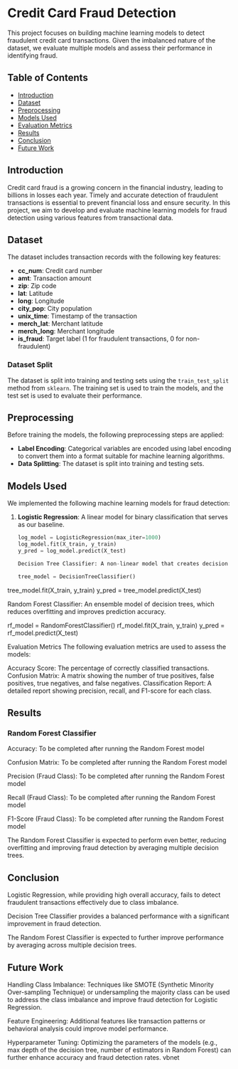 # Credit Card Fraud Detection

This project focuses on building machine learning models to detect fraudulent credit card transactions. Given the imbalanced nature of the dataset, we evaluate multiple models and assess their performance in identifying fraud.

## Table of Contents
- [Introduction](#introduction)
- [Dataset](#dataset)
- [Preprocessing](#preprocessing)
- [Models Used](#models-used)
- [Evaluation Metrics](#evaluation-metrics)
- [Results](#results)
- [Conclusion](#conclusion)
- [Future Work](#future-work)

## Introduction
Credit card fraud is a growing concern in the financial industry, leading to billions in losses each year. Timely and accurate detection of fraudulent transactions is essential to prevent financial loss and ensure security. In this project, we aim to develop and evaluate machine learning models for fraud detection using various features from transactional data.

## Dataset
The dataset includes transaction records with the following key features:
- **cc_num**: Credit card number
- **amt**: Transaction amount
- **zip**: Zip code
- **lat**: Latitude
- **long**: Longitude
- **city_pop**: City population
- **unix_time**: Timestamp of the transaction
- **merch_lat**: Merchant latitude
- **merch_long**: Merchant longitude
- **is_fraud**: Target label (1 for fraudulent transactions, 0 for non-fraudulent)

### Dataset Split
The dataset is split into training and testing sets using the `train_test_split` method from `sklearn`. The training set is used to train the models, and the test set is used to evaluate their performance.

## Preprocessing
Before training the models, the following preprocessing steps are applied:
- **Label Encoding**: Categorical variables are encoded using label encoding to convert them into a format suitable for machine learning algorithms.
- **Data Splitting**: The dataset is split into training and testing sets.

## Models Used
We implemented the following machine learning models for fraud detection:

1. **Logistic Regression**: A linear model for binary classification that serves as our baseline.
   
   ```python
   log_model = LogisticRegression(max_iter=1000)
   log_model.fit(X_train, y_train)
   y_pred = log_model.predict(X_test)

   Decision Tree Classifier: A non-linear model that creates decision rules based on the features to classify data points.

   tree_model = DecisionTreeClassifier()
tree_model.fit(X_train, y_train)
y_pred = tree_model.predict(X_test)

Random Forest Classifier: An ensemble model of decision trees, which reduces overfitting and improves prediction accuracy.

rf_model = RandomForestClassifier()
rf_model.fit(X_train, y_train)
y_pred = rf_model.predict(X_test)


Evaluation Metrics
The following evaluation metrics are used to assess the models:

Accuracy Score: The percentage of correctly classified transactions.
Confusion Matrix: A matrix showing the number of true positives, false positives, true negatives, and false negatives.
Classification Report: A detailed report showing precision, recall, and F1-score for each class.

## Results

### Random Forest Classifier
Accuracy: To be completed after running the Random Forest model


Confusion Matrix: To be completed after running the Random Forest model


Precision (Fraud Class): To be completed after running the Random Forest model


Recall (Fraud Class): To be completed after running the Random Forest model


F1-Score (Fraud Class): To be completed after running the Random Forest model


The Random Forest Classifier is expected to perform even better, reducing overfitting and improving fraud detection by averaging multiple decision trees.

## Conclusion
Logistic Regression, while providing high overall accuracy, fails to detect fraudulent transactions effectively due to class imbalance.


Decision Tree Classifier provides a balanced performance with a significant improvement in fraud detection.


The Random Forest Classifier is expected to further improve performance by averaging across multiple decision trees.


## Future Work
Handling Class Imbalance: Techniques like SMOTE (Synthetic Minority Over-sampling Technique) or undersampling the majority class can be used to address the class imbalance and improve fraud detection for Logistic Regression.


Feature Engineering: Additional features like transaction patterns or behavioral analysis could improve model performance.


Hyperparameter Tuning: Optimizing the parameters of the models (e.g., max depth of the decision tree, number of estimators in Random Forest) can further enhance accuracy and fraud detection rates.
vbnet
